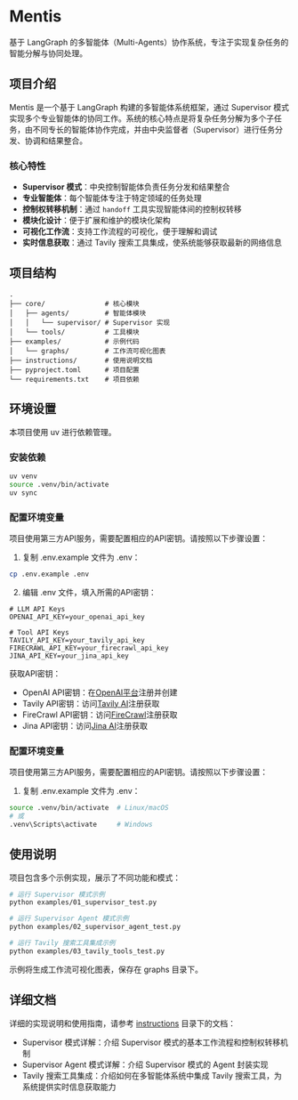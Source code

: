 # Mentis

基于 LangGraph 的多智能体（Multi-Agents）协作系统，专注于实现复杂任务的智能分解与协同处理。

## 项目介绍

Mentis 是一个基于 LangGraph 构建的多智能体系统框架，通过 Supervisor 模式实现多个专业智能体的协同工作。系统的核心特点是将复杂任务分解为多个子任务，由不同专长的智能体协作完成，并由中央监督者（Supervisor）进行任务分发、协调和结果整合。

### 核心特性

- **Supervisor 模式**：中央控制智能体负责任务分发和结果整合
- **专业智能体**：每个智能体专注于特定领域的任务处理
- **控制权转移机制**：通过 `handoff` 工具实现智能体间的控制权转移
- **模块化设计**：便于扩展和维护的模块化架构
- **可视化工作流**：支持工作流程的可视化，便于理解和调试
- **实时信息获取**：通过 Tavily 搜索工具集成，使系统能够获取最新的网络信息

## 项目结构

```
.
├── core/               # 核心模块
│   ├── agents/         # 智能体模块
│   │   └── supervisor/ # Supervisor 实现
│   └── tools/          # 工具模块
├── examples/           # 示例代码
│   └── graphs/         # 工作流可视化图表
├── instructions/       # 使用说明文档
├── pyproject.toml      # 项目配置
└── requirements.txt    # 项目依赖
```

## 环境设置

本项目使用 uv 进行依赖管理。

### 安装依赖

```bash
uv venv
source .venv/bin/activate
uv sync
```

### 配置环境变量

项目使用第三方API服务，需要配置相应的API密钥。请按照以下步骤设置：

1. 复制 .env.example 文件为 .env：

```bash
cp .env.example .env
```

2. 编辑 .env 文件，填入所需的API密钥：

```
# LLM API Keys
OPENAI_API_KEY=your_openai_api_key

# Tool API Keys
TAVILY_API_KEY=your_tavily_api_key
FIRECRAWL_API_KEY=your_firecrawl_api_key
JINA_API_KEY=your_jina_api_key
```

获取API密钥：
- OpenAI API密钥：在[OpenAI平台](https://platform.openai.com/api-keys)注册并创建
- Tavily API密钥：访问[Tavily AI](https://tavily.com/)注册获取
- FireCrawl API密钥：访问[FireCrawl](https://firecrawl.dev/)注册获取
- Jina API密钥：访问[Jina AI](https://jina.ai/)注册获取

### 配置环境变量

项目使用第三方API服务，需要配置相应的API密钥。请按照以下步骤设置：

1. 复制 .env.example 文件为 .env：

```bash
source .venv/bin/activate  # Linux/macOS
# 或
.venv\Scripts\activate     # Windows
```

## 使用说明

项目包含多个示例实现，展示了不同功能和模式：

```bash
# 运行 Supervisor 模式示例
python examples/01_supervisor_test.py

# 运行 Supervisor Agent 模式示例
python examples/02_supervisor_agent_test.py

# 运行 Tavily 搜索工具集成示例
python examples/03_tavily_tools_test.py
```

示例将生成工作流可视化图表，保存在 graphs 目录下。

## 详细文档

详细的实现说明和使用指南，请参考 [instructions](https://github.com/foreveryh/mentis/tree/main/instructions) 目录下的文档：

- Supervisor 模式详解：介绍 Supervisor 模式的基本工作流程和控制权转移机制
- Supervisor Agent 模式详解：介绍 Supervisor 模式的 Agent 封装实现
- Tavily 搜索工具集成：介绍如何在多智能体系统中集成 Tavily 搜索工具，为系统提供实时信息获取能力